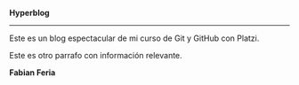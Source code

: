 **Hyperblog**
***

Este es un blog espectacular de mi curso de Git y GitHub con Platzi.

Este es otro parrafo con información relevante.

**Fabian Feria**